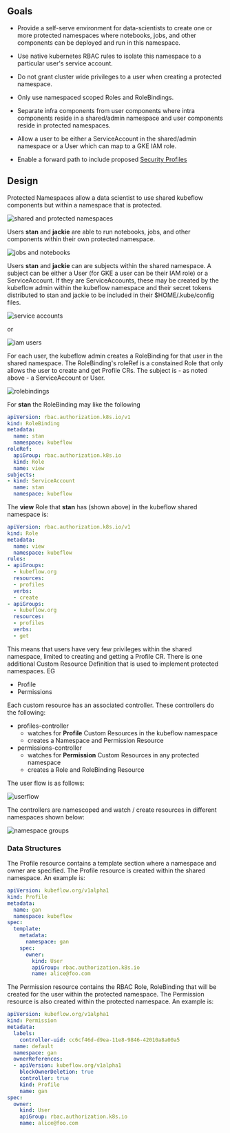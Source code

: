 ## Goals

- Provide a self-serve environment for data-scientists to create one or more protected namespaces where 
notebooks, jobs, and other components can be deployed and run in this namespace.

- Use native kubernetes RBAC rules to isolate this namespace to a particular user's service account.

- Do not grant cluster wide privileges to a user when creating a protected namespace.

- Only use namespaced scoped Roles and RoleBindings.

- Separate infra components from user components where intra components reside in a shared/admin namespace and user components reside in protected namespaces.

- Allow a user to be either a ServiceAccount in the shared/admin namespace or a User which can map to a GKE IAM role.

- Enable a forward path to include proposed [Security Profiles](https://github.com/kubernetes/community/blob/a8cb2060dc621664c86b185c7426367994b181b5/keps/draft-20180418-security-profile.md) 	


## Design

Protected Namespaces allow a data scientist to use shared kubeflow components but within a namespace that is protected.

![shared and protected namespaces](./docs/namespaces.png "shared and protected namespaces")

Users __stan__ and __jackie__ are able to run notebooks, jobs, and other components within their own protected namespace. 

![jobs and notebooks](./docs/jobsandnotebooks.png "jobs and notebooks")

Users __stan__ and __jackie__ can are subjects within the shared namespace. A subject can be either a User (for GKE a user can be their IAM role) or a ServiceAccount. If they are ServiceAccounts, these may be created by the kubeflow admin within the kubeflow namespace and their secret tokens distributed to stan and jackie to be included in their $HOME/.kube/config files.

![service accounts](./docs/serviceaccounts.png "service accounts")

or 

![iam users](./docs/iamusers.png "IAM users")

For each user, the kubeflow admin creates a RoleBinding for that user in the shared namespace. The RoleBinding's roleRef is a constained Role that only allows the user to create and get Profile CRs. The subject is - as noted above - a ServiceAccount or User.

![rolebindings](./docs/rolebindings.png "rolebindings")

For __stan__ the RoleBinding may like the following

```yaml
apiVersion: rbac.authorization.k8s.io/v1
kind: RoleBinding
metadata:
  name: stan
  namespace: kubeflow
roleRef:
  apiGroup: rbac.authorization.k8s.io
  kind: Role
  name: view
subjects:
- kind: ServiceAccount
  name: stan
  namespace: kubeflow
```

The __view__ Role that __stan__ has (shown above) in the kubeflow shared namespace is:

```yaml
apiVersion: rbac.authorization.k8s.io/v1
kind: Role
metadata:
  name: view
  namespace: kubeflow
rules:
- apiGroups:
  - kubeflow.org
  resources:
  - profiles
  verbs:
  - create
- apiGroups:
  - kubeflow.org
  resources:
  - profiles
  verbs:
  - get
```

This means that users have very few privileges within the shared namespace, limited to creating and getting a Profile CR. There is one additional Custom Resource Definition that is used to implement protected namespaces. EG

- Profile
- Permissions

Each custom resource has an associated controller. These controllers do the following:

- profiles-controller 
  - watches for __Profile__ Custom Resources in the kubeflow namespace
  - creates a Namespace and Permission Resource
- permissions-controller
  - watches for __Permission__ Custom Resources in any protected namespace
  - creates a Role and RoleBinding Resource


The user flow is as follows:

![userflow](./docs/userflow.png "userflow")


The controllers are namescoped and watch / create resources in different namespaces shown below:

![namespace groups](./docs/namespacegroups.png "namespace groups")


### Data Structures

The Profile resource contains a template section where a namespace and owner are specified. The Profile resource is created within the shared namespace. An example is:

```yaml
apiVersion: kubeflow.org/v1alpha1
kind: Profile
metadata:
  name: gan
  namespace: kubeflow
spec:
  template:
    metadata:
      namespace: gan
    spec:
      owner: 
        kind: User
        apiGroup: rbac.authorization.k8s.io
        name: alice@foo.com
```

The Permission resource contains the RBAC Role, RoleBinding that will be created for the user within the protected namespace. The Permission resource is also created within the protected namespace. An example is:

```yaml
apiVersion: kubeflow.org/v1alpha1
kind: Permission
metadata:
  labels:
    controller-uid: cc6cf46d-d9ea-11e8-9846-42010a8a00a5
  name: default
  namespace: gan
  ownerReferences:
  - apiVersion: kubeflow.org/v1alpha1
    blockOwnerDeletion: true
    controller: true
    kind: Profile
    name: gan
spec:
  owner: 
    kind: User
    apiGroup: rbac.authorization.k8s.io
    name: alice@foo.com
```

